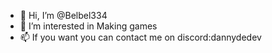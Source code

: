 - 👋 Hi, I’m @Belbel334
- 👀 I’m interested in Making games
- 📫 If you want you can contact me on discord:dannydedev
